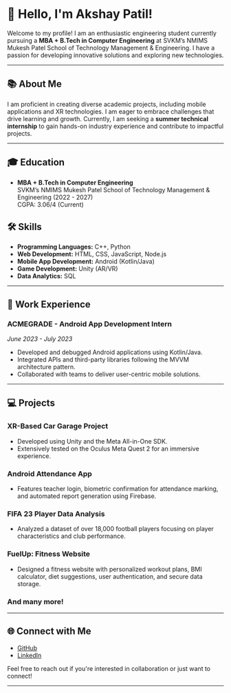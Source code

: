 # 👋 Hello, I'm Akshay Patil!

Welcome to my profile! I am an enthusiastic engineering student currently pursuing a **MBA + B.Tech in Computer Engineering** at SVKM’s NMIMS Mukesh Patel School of Technology Management & Engineering. I have a passion for developing innovative solutions and exploring new technologies.

---

## 📚 About Me

I am proficient in creating diverse academic projects, including mobile applications and XR technologies. I am eager to embrace challenges that drive learning and growth. Currently, I am seeking a **summer technical internship** to gain hands-on industry experience and contribute to impactful projects.

---

## 🎓 Education

- **MBA + B.Tech in Computer Engineering**  
  SVKM’s NMIMS Mukesh Patel School of Technology Management & Engineering (2022 - 2027)  
  CGPA: 3.06/4 (Current)

## 🛠️ Skills

- **Programming Languages:** C++, Python
- **Web Development:** HTML, CSS, JavaScript, Node.js
- **Mobile App Development:** Android (Kotlin/Java)
- **Game Development:** Unity (AR/VR)
- **Data Analytics:** SQL

---

## 💼 Work Experience

### ACMEGRADE - Android App Development Intern  
*June 2023 - July 2023*  
- Developed and debugged Android applications using Kotlin/Java.
- Integrated APIs and third-party libraries following the MVVM architecture pattern.
- Collaborated with teams to deliver user-centric mobile solutions.

---

## 💻 Projects

### XR-Based Car Garage Project
- Developed using Unity and the Meta All-in-One SDK.
- Extensively tested on the Oculus Meta Quest 2 for an immersive experience.

### Android Attendance App
- Features teacher login, biometric confirmation for attendance marking, and automated report generation using Firebase.

### FIFA 23 Player Data Analysis
- Analyzed a dataset of over 18,000 football players focusing on player characteristics and club performance.

### FuelUp: Fitness Website
- Designed a fitness website with personalized workout plans, BMI calculator, diet suggestions, user authentication, and secure data storage.
 
### And many more!
---

## 🌐 Connect with Me

- [GitHub](https://github.com/Akkpatil)  
- [LinkedIn](www.linkedin.com/in/akshay-patil-399880251)  

Feel free to reach out if you're interested in collaboration or just want to connect!

---


